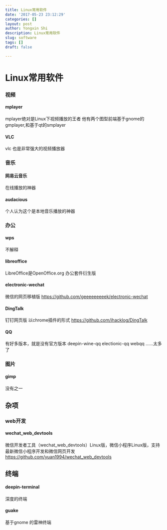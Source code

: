 ```yaml
---
title: Linux常用软件
date: '2017-05-23 23:12:29'
categories: []
layout: post
author: Yongxin Shi
description: Linux常用软件
slug: software
tags: []
draft: false

---
```



Linux常用软件
==========

### 视频
#### mplayer
mplayer绝对是Linux下视频播放的王者
他有两个图型前端基于gnome的gmplayer,和基于qt的smplayer

#### VLC
vlc 也是非常强大的视频播放器

### 音乐
#### 网易云音乐
在线播放的神器

#### audacious
个人认为这个是本地音乐播放的神器

### 办公
#### wps
不解释

#### libreoffice
LibreOffice是OpenOffice.org 办公套件衍生版

#### electronic-wechat
微信的网页移植版
https://github.com/geeeeeeeeek/electronic-wechat

#### DingTalk
钉钉网页版
以chrome插件的形式
https://github.com/ihacklog/DingTalk

#### QQ
有好多版本，就是没有官方版本
deepin-wine-qq
electionic-qq
webqq
......太多了


### 图片
#### gimp
没有之一

## 杂项

### web开发
#### wechat_web_devtools
微信开发者工具（wechat_web_devtools）Linux版，微信小程序Linux版，支持最新微信小程序开发和微信网页开发
https://github.com/yuan1994/wechat_web_devtools


## 终端
#### deepin-terminal
深度的终端

#### guake
基于gnome 的雷神终端
